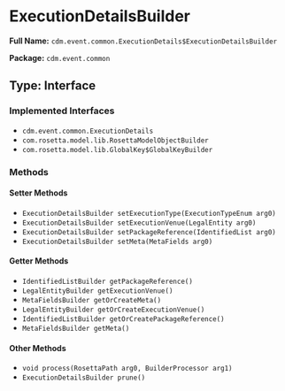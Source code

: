 # ExecutionDetailsBuilder

**Full Name:** `cdm.event.common.ExecutionDetails$ExecutionDetailsBuilder`

**Package:** `cdm.event.common`

## Type: Interface

### Implemented Interfaces

- `cdm.event.common.ExecutionDetails`
- `com.rosetta.model.lib.RosettaModelObjectBuilder`
- `com.rosetta.model.lib.GlobalKey$GlobalKeyBuilder`

### Methods

#### Setter Methods

- `ExecutionDetailsBuilder setExecutionType(ExecutionTypeEnum arg0)`
- `ExecutionDetailsBuilder setExecutionVenue(LegalEntity arg0)`
- `ExecutionDetailsBuilder setPackageReference(IdentifiedList arg0)`
- `ExecutionDetailsBuilder setMeta(MetaFields arg0)`

#### Getter Methods

- `IdentifiedListBuilder getPackageReference()`
- `LegalEntityBuilder getExecutionVenue()`
- `MetaFieldsBuilder getOrCreateMeta()`
- `LegalEntityBuilder getOrCreateExecutionVenue()`
- `IdentifiedListBuilder getOrCreatePackageReference()`
- `MetaFieldsBuilder getMeta()`

#### Other Methods

- `void process(RosettaPath arg0, BuilderProcessor arg1)`
- `ExecutionDetailsBuilder prune()`

